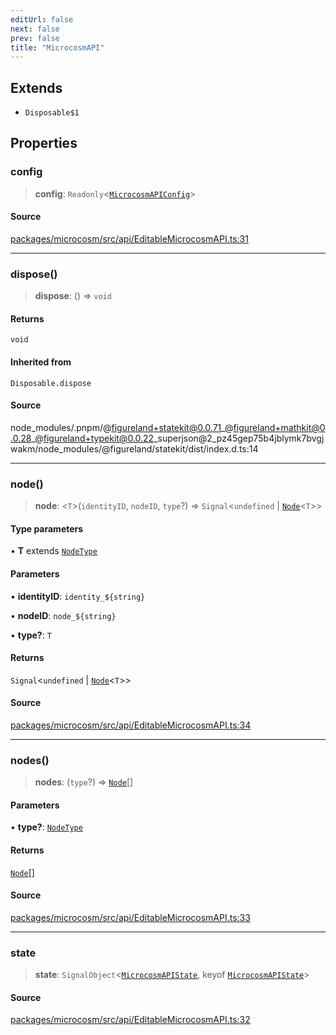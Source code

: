 ```yaml
---
editUrl: false
next: false
prev: false
title: "MicrocosmAPI"
---
```


## Extends

- `Disposable$1`

## Properties

### config

> **config**: `Readonly`\<[`MicrocosmAPIConfig`](../type-aliases/MicrocosmAPIConfig.md)\>

#### Source

[packages/microcosm/src/api/EditableMicrocosmAPI.ts:31](https://github.com/nodenogg-in/alpha-p2p/blob/d3c0d0ee190bdee84f8272463e9c5efc8c84f42d/packages/microcosm/src/api/EditableMicrocosmAPI.ts#L31)

***

### dispose()

> **dispose**: () => `void`

#### Returns

`void`

#### Inherited from

`Disposable.dispose`

#### Source

node\_modules/.pnpm/@figureland+statekit@0.0.71\_@figureland+mathkit@0.0.28\_@figureland+typekit@0.0.22\_superjson@2\_pz45gep75b4jblymk7bvgjwakm/node\_modules/@figureland/statekit/dist/index.d.ts:14

***

### node()

> **node**: \<`T`\>(`identityID`, `nodeID`, `type`?) => `Signal`\<`undefined` \| [`Node`](../type-aliases/Node.md)\<`T`\>\>

#### Type parameters

• **T** extends [`NodeType`](../type-aliases/NodeType.md)

#### Parameters

• **identityID**: ```identity_${string}```

• **nodeID**: ```node_${string}```

• **type?**: `T`

#### Returns

`Signal`\<`undefined` \| [`Node`](../type-aliases/Node.md)\<`T`\>\>

#### Source

[packages/microcosm/src/api/EditableMicrocosmAPI.ts:34](https://github.com/nodenogg-in/alpha-p2p/blob/d3c0d0ee190bdee84f8272463e9c5efc8c84f42d/packages/microcosm/src/api/EditableMicrocosmAPI.ts#L34)

***

### nodes()

> **nodes**: (`type`?) => [`Node`](../type-aliases/Node.md)[]

#### Parameters

• **type?**: [`NodeType`](../type-aliases/NodeType.md)

#### Returns

[`Node`](../type-aliases/Node.md)[]

#### Source

[packages/microcosm/src/api/EditableMicrocosmAPI.ts:33](https://github.com/nodenogg-in/alpha-p2p/blob/d3c0d0ee190bdee84f8272463e9c5efc8c84f42d/packages/microcosm/src/api/EditableMicrocosmAPI.ts#L33)

***

### state

> **state**: `SignalObject`\<[`MicrocosmAPIState`](../type-aliases/MicrocosmAPIState.md), keyof [`MicrocosmAPIState`](../type-aliases/MicrocosmAPIState.md)\>

#### Source

[packages/microcosm/src/api/EditableMicrocosmAPI.ts:32](https://github.com/nodenogg-in/alpha-p2p/blob/d3c0d0ee190bdee84f8272463e9c5efc8c84f42d/packages/microcosm/src/api/EditableMicrocosmAPI.ts#L32)
